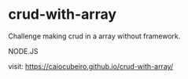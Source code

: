 # crud-with-array

Challenge making crud in a array without framework.

NODE.JS

visit: https://caiocubeiro.github.io/crud-with-array/
